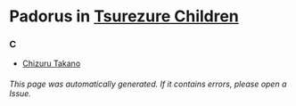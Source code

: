 # Padorus in [Tsurezure Children](https://myanimelist.net/manga/58027/Tsurezure_Children)

### C
* [Chizuru Takano](https://github.com/shadow578/Project-Padoru/blob/master/table-of-contents/characters/ChizuruTakano.md)

###### This page was automatically generated. If it contains errors, please open a Issue.
